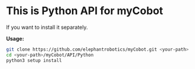# This is Python API for myCobot

If you want to install it separately.

**Usage:**

```bash
git clone https://github.com/elephantrobotics/myCobot.git <your-path>
cd <your-path>/myCobot/API/Python
python3 setup install
```

